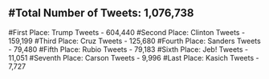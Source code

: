 #Total Number of Tweets: 1,076,738 
---
#First Place: Trump Tweets - 604,440
#Second Place: Clinton Tweets - 159,199
#Third Place: Cruz Tweets - 125,680
#Fourth Place: Sanders Tweets - 79,480
#Fifth Place: Rubio Tweets - 79,183
#Sixth Place: Jeb! Tweets - 11,051
#Seventh Place: Carson Tweets - 9,996
#Last Place: Kasich Tweets - 7,727
